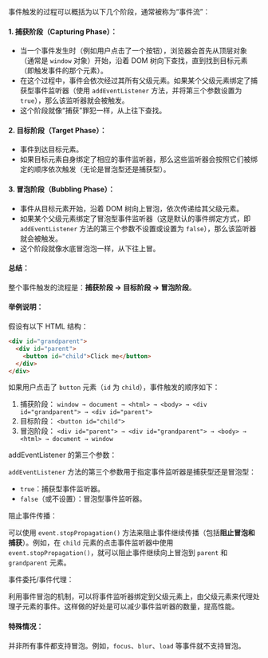 事件触发的过程可以概括为以下几个阶段，通常被称为“事件流”：

#### 1. 捕获阶段（Capturing Phase）：

- 当一个事件发生时（例如用户点击了一个按钮），浏览器会首先从顶层对象（通常是 `window` 对象）开始，沿着 DOM 树向下查找，直到找到目标元素（即触发事件的那个元素）。
- 在这个过程中，事件会依次经过其所有父级元素。如果某个父级元素绑定了捕获型事件监听器（使用 `addEventListener` 方法，并将第三个参数设置为 `true`），那么该监听器就会被触发。
- 这个阶段就像“捕获”罪犯一样，从上往下查找。

#### 2. 目标阶段（Target Phase）：

- 事件到达目标元素。
- 如果目标元素自身绑定了相应的事件监听器，那么这些监听器会按照它们被绑定的顺序依次触发（无论是冒泡型还是捕获型）。

#### 3. 冒泡阶段（Bubbling Phase）：

- 事件从目标元素开始，沿着 DOM 树向上冒泡，依次传递给其父级元素。
- 如果某个父级元素绑定了冒泡型事件监听器（这是默认的事件绑定方式，即 `addEventListener` 方法的第三个参数不设置或设置为 `false`），那么该监听器就会被触发。
- 这个阶段就像水底冒泡泡一样，从下往上冒。

#### 总结：

整个事件触发的流程是：**捕获阶段 → 目标阶段 → 冒泡阶段**。

#### 举例说明：

假设有以下 HTML 结构：

```html
<div id="grandparent">
  <div id="parent">
    <button id="child">Click me</button>
  </div>
</div>
```

如果用户点击了 `button` 元素（`id` 为 `child`），事件触发的顺序如下：

1. 捕获阶段： `window → document → <html> → <body> → <div id="grandparent"> → <div id="parent">`
2. 目标阶段： `<button id="child">`
3. 冒泡阶段： `<div id="parent"> → <div id="grandparent"> → <body> → <html> → document → window`

addEventListener 的第三个参数：

`addEventListener` 方法的第三个参数用于指定事件监听器是捕获型还是冒泡型：

- `true`：捕获型事件监听器。
- `false`（或不设置）：冒泡型事件监听器。

阻止事件传播：

可以使用 `event.stopPropagation()` 方法来阻止事件继续传播（包括**阻止冒泡和捕获**）。例如，在 `child` 元素的点击事件监听器中使用 `event.stopPropagation()`，就可以阻止事件继续向上冒泡到 `parent` 和 `grandparent` 元素。

事件委托/事件代理：

利用事件冒泡的机制，可以将事件监听器绑定到父级元素上，由父级元素来代理处理子元素的事件。这样做的好处是可以减少事件监听器的数量，提高性能。

#### 特殊情况：

并非所有事件都支持冒泡。例如，`focus`、`blur`、`load` 等事件就不支持冒泡。
